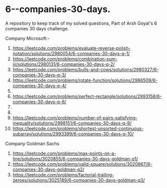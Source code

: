 # 6--companies-30-days.
A repository to keep track of my solved questions, Part of Arsh Goyal's 6 companies 30 days challenge.

Company Microsoft:-

1) https://leetcode.com/problems/evaluate-reverse-polish-notation/solutions/2980054/6-companies-30-days-q-1/
2) https://leetcode.com/problems/combination-sum-iii/solutions/2980131/6-companies-30-days-q-2/
3) https://leetcode.com/problems/bulls-and-cows/solutions/2980327/6-companies-30-days-q-3/
4) https://leetcode.com/problems/rotate-function/solutions/2986509/6-companies-30-days-q-4/
5)
6) https://leetcode.com/problems/perfect-rectangle/solutions/2993158/6-companies-30-days-q-6/
7)
8)
9) https://leetcode.com/problems/number-of-pairs-satisfying-inequality/solutions/2998151/6-companies-30-days-q-9/
10) https://leetcode.com/problems/shortest-unsorted-continuous-subarray/solutions/2993399/6-companies-30-days-q-10/



Company Goldman Sachs

1) https://leetcode.com/problems/max-points-on-a-line/solutions/3020855/6-companies-30-days-goldman-q1/
2) https://leetcode.com/problems/valid-square/solutions/3020867/6-companies-30-days-goldman-q2/
3) https://leetcode.com/problems/factorial-trailing-zeroes/solutions/3025189/6-companies-30-days-goldman-q3/ 
